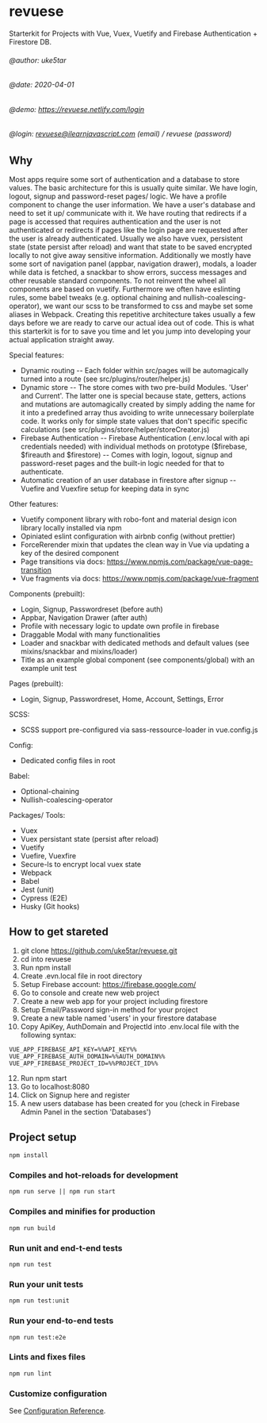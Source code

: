 # revuese
Starterkit for Projects with Vue, Vuex, Vuetify and Firebase Authentication + Firestore DB.

###### @author: uke5tar
###### @date: 2020-04-01
###### @demo: https://revuese.netlify.com/login
###### @login: revuese@ilearnjavascript.com (email) / revuese (password)

## Why
Most apps require some sort of authentication and a database to store values. The basic architecture for this is usually quite similar. We have login, logout, signup and password-reset pages/ logic. We have a profile component to change the user information. We have a user's database and need to set it up/ communicate with it. We have routing that redirects if a page is accessed that requires authentication and the user is not authenticated or redirects if pages like the login page are requested after the user is already authenticated.
Usually we also have vuex, persistent state (state persist after reload) and want that state to be saved encrypted locally to not give away sensitive information.
Additionally we mostly have some sort of navigation panel (appbar, navigation drawer), modals, a loader while data is fetched, a snackbar to show errors, success messages and other reusable standard components. To not reinvent the wheel all components are based on vuetify.
Furthermore we often have eslinting rules, some babel tweaks (e.g. optional chaining and nullish-coalescing-operator), we want our scss to be transformed to css and maybe set some aliases in Webpack.
Creating this repetitive architecture takes usually a few days before we are ready to carve our actual idea out of code.
This is what this starterkit is for to save you time and let you jump into developing your actual application straight away.

Special features:
- Dynamic routing
-- Each folder within src/pages will be automagically turned into a route (see src/plugins/router/helper.js) 
- Dynamic store
-- The store comes with two pre-build Modules. 'User' and Current'. The latter one is special because state, getters, actions and mutations are automagically created by simply adding the name for it into a predefined array thus avoiding to write unnecessary boilerplate code. It works only for simple state values that don't specific specific calculations (see src/plugins/store/helper/storeCreator.js) 
- Firebase Authentication
-- Firebase Authentication (.env.local with api credentials needed) with individual methods on prototype ($firebase, $fireauth and $firestore)
-- Comes with login, logout, signup and password-reset pages and the built-in logic needed for that to authenticate.
- Automatic creation of an user database in firestore after signup
-- Vuefire and Vuexfire setup for keeping data in sync

Other features:
- Vuetify component library with robo-font and material design icon library locally installed via npm 
- Opiniated eslint configuration with airbnb config (without prettier)
- ForceRerender mixin that updates the clean way in Vue via updating a key of the desired component
- Page transitions via docs: https://www.npmjs.com/package/vue-page-transition
- Vue fragments via docs: https://www.npmjs.com/package/vue-fragment

Components (prebuilt):
- Login, Signup, Passwordreset (before auth)
- Appbar, Navigation Drawer (after auth)
- Profile with necessary logic to update own profile in firebase
- Draggable Modal with many functionalities
- Loader and snackbar with dedicated methods and default values (see mixins/snackbar and mixins/loader)
- Title as an example global component (see components/global) with an example unit test

Pages (prebuilt):
- Login, Signup, Passwordreset, Home, Account, Settings, Error

SCSS:
- SCSS support pre-configured via sass-ressource-loader in vue.config.js

Config:
- Dedicated config files in root

Babel:
- Optional-chaining
- Nullish-coalescing-operator

Packages/ Tools:
- Vuex
- Vuex persistant state (persist after reload)
- Vuetify
- Vuefire, Vuexfire
- Secure-ls to encrypt local vuex state
- Webpack
- Babel
- Jest (unit)
- Cypress (E2E)
- Husky (Git hooks)

## How to get stareted
1. git clone https://github.com/uke5tar/revuese.git
2. cd into revuese
3. Run npm install
5. Create .evn.local file in root directory 
6. Setup Firebase account: https://firebase.google.com/
7. Go to console and create new web project
8. Create a new web app for your project including firestore
9. Setup Email/Password sign-in method for your project
10. Create a new table named 'users' in your firestore database
11. Copy ApiKey, AuthDomain and ProjectId into .env.local file with the following syntax:
```
VUE_APP_FIREBASE_API_KEY=%%API_KEY%%
VUE_APP_FIREBASE_AUTH_DOMAIN=%%AUTH_DOMAIN%%
VUE_APP_FIREBASE_PROJECT_ID=%%PROJECT_ID%%
```
12. Run npm start
13. Go to localhost:8080
14. Click on Signup here and register
15. A new users database has been created for you (check in Firebase Admin Panel in the section 'Databases')


## Project setup
```
npm install
```

### Compiles and hot-reloads for development
```
npm run serve || npm run start
```

### Compiles and minifies for production
```
npm run build
```

### Run unit and end-t-end tests
```
npm run test
```

### Run your unit tests
```
npm run test:unit
```

### Run your end-to-end tests
```
npm run test:e2e
```

### Lints and fixes files
```
npm run lint
```

### Customize configuration
See [Configuration Reference](https://cli.vuejs.org/config/).
